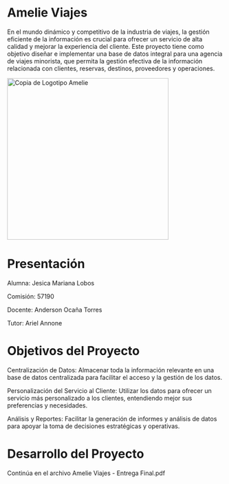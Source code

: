 # Amelie Viajes

En el mundo dinámico y competitivo de la industria de viajes, la gestión eficiente de la información es crucial para ofrecer un servicio de alta calidad y mejorar la experiencia del cliente. Este proyecto tiene como objetivo diseñar e implementar una base de datos integral para una agencia de viajes minorista, que permita la gestión efectiva de la información relacionada con clientes, reservas, destinos, proveedores y operaciones.

<img width="375" alt="Copia de Logotipo Amelie" src="https://github.com/user-attachments/assets/3c414992-cd93-4fa9-a4a6-f85b39d54fe6">

# Presentación 

Alumna: Jesica Mariana Lobos 

Comisión: 57190

Docente: Anderson Ocaña Torres

Tutor: Ariel Annone

# Objetivos del Proyecto

Centralización de Datos: Almacenar toda la información relevante en una base de datos centralizada para facilitar el acceso y la gestión de los datos. 

Personalización del Servicio al Cliente: Utilizar los datos para ofrecer un servicio más personalizado a los clientes, entendiendo mejor sus preferencias y necesidades. 

Análisis y Reportes: Facilitar la generación de informes y análisis de datos para apoyar la toma de decisiones estratégicas y operativas. 

# Desarrollo del Proyecto

Continúa en el archivo Amelie Viajes - Entrega Final.pdf
